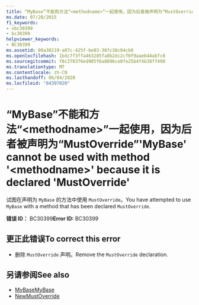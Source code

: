 ```yaml
---
title: “MyBase”不能和方法“<methodname>”一起使用，因为后者被声明为“MustOverride”
ms.date: 07/20/2015
f1_keywords:
- vbc30399
- bc30399
helpviewer_keywords:
- BC30399
ms.assetid: 09a30219-a07c-425f-be03-36fc38c04cb0
ms.openlocfilehash: 1bdc7f3ffa463285fa8b2dc2cf0f9aaeb44abfc8
ms.sourcegitcommit: f8c270376ed905f6a8896ce0fe25b4f4b38ff498
ms.translationtype: MT
ms.contentlocale: zh-CN
ms.lasthandoff: 06/04/2020
ms.locfileid: "84397020"
---
```

# <a name="mybase-cannot-be-used-with-method-methodname-because-it-is-declared-mustoverride"></a><span data-ttu-id="f711e-102">“MyBase”不能和方法“\<methodname>”一起使用，因为后者被声明为“MustOverride”</span><span class="sxs-lookup"><span data-stu-id="f711e-102">'MyBase' cannot be used with method '\<methodname>' because it is declared 'MustOverride'</span></span>
<span data-ttu-id="f711e-103">试图在声明为 `MyBase` 的方法中使用 `MustOverride`。</span><span class="sxs-lookup"><span data-stu-id="f711e-103">You have attempted to use `MyBase` with a method that has been declared `MustOverride`.</span></span>  
  
 <span data-ttu-id="f711e-104">**错误 ID：** BC30399</span><span class="sxs-lookup"><span data-stu-id="f711e-104">**Error ID:** BC30399</span></span>  
  
## <a name="to-correct-this-error"></a><span data-ttu-id="f711e-105">更正此错误</span><span class="sxs-lookup"><span data-stu-id="f711e-105">To correct this error</span></span>  
  
- <span data-ttu-id="f711e-106">删除 `MustOverride` 声明。</span><span class="sxs-lookup"><span data-stu-id="f711e-106">Remove the `MustOverride` declaration.</span></span>  
  
## <a name="see-also"></a><span data-ttu-id="f711e-107">另请参阅</span><span class="sxs-lookup"><span data-stu-id="f711e-107">See also</span></span>

- [<span data-ttu-id="f711e-108">MyBase</span><span class="sxs-lookup"><span data-stu-id="f711e-108">MyBase</span></span>](../programming-guide/program-structure/me-my-mybase-and-myclass.md#mybase)
- [<span data-ttu-id="f711e-109">New</span><span class="sxs-lookup"><span data-stu-id="f711e-109">MustOverride</span></span>](../language-reference/modifiers/mustoverride.md)
